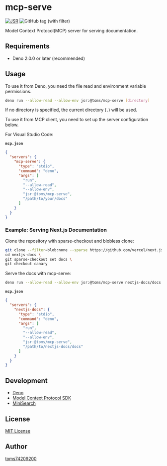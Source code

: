 # mcp-serve

[![JSR](https://jsr.io/badges/@toms/mcp-serve)](https://jsr.io/@toms/mcp-serve)
![GitHub tag (with filter)](https://img.shields.io/github/v/tag/toms74209200/mcp-serve)

Model Context Protocol(MCP) server for serving documentation.

## Requirements

- Deno 2.0.0 or later (recommended)

## Usage

To use it from Deno, you need the file read and environment variable permissions.

```bash
deno run --allow-read --allow-env jsr:@toms/mcp-serve [directory]
```

If no directory is specified, the current directory (`.`) will be used.

To use it from MCP client, you need to set up the server configuration below.

For Visual Studio Code:

**`mcp.json`**

```json
{
  "servers": {
    "mcp-serve": {
      "type": "stdio",
      "command": "deno",
      "args": [
        "run",
        "--allow-read",
        "--allow-env",
        "jsr:@toms/mcp-serve",
        "/path/to/your/docs"
      ]
    }
  }
}
```

### Example: Serving Next.js Documentation

Clone the repository with sparse-checkout and blobless clone:

```bash
git clone --filter=blob:none --sparse https://github.com/vercel/next.js.git nextjs-docs \
cd nextjs-docs \
git sparse-checkout set docs \
git checkout canary
```

Serve the docs with mcp-serve:

```bash
deno run --allow-read --allow-env jsr:@toms/mcp-serve nextjs-docs/docs
```

**`mcp.json`**

```json
{
  "servers": {
    "nextjs-docs": {
      "type": "stdio",
      "command": "deno",
      "args": [
        "run",
        "--allow-read",
        "--allow-env",
        "jsr:@toms/mcp-serve",
        "/path/to/nextjs-docs/docs"
      ]
    }
  }
}
```

## Development

- [Deno](https://deno.com/)
- [Model Context Protocol SDK](https://github.com/modelcontextprotocol/sdk)
- [MiniSearch](https://github.com/lucaong/minisearch)

## License

[MIT License](LICENSE)

## Author

[toms74209200](<https://github.com/toms74209200>)